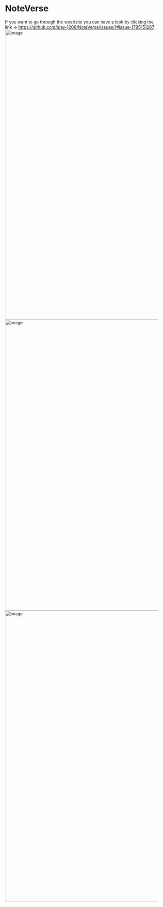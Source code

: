 # NoteVerse
If you want to go through the weebsite you can have a look by clicking the link -> 
https://github.com/ajay-1208/NoteVerse/issues/1#issue-1795151287
<img width="955" alt="image" src="https://github.com/ajay-1208/NoteVerse/assets/95948565/d0032c10-832a-4d79-90ff-267aef38081c">
<img width="959" alt="image" src="https://github.com/ajay-1208/NoteVerse/assets/95948565/0c19bf9d-dfe4-4981-b679-b6947fe6f9b8">
<img width="960" alt="image" src="https://github.com/ajay-1208/NoteVerse/assets/95948565/d540772f-dcd2-43b3-acf8-b021c1742498">


